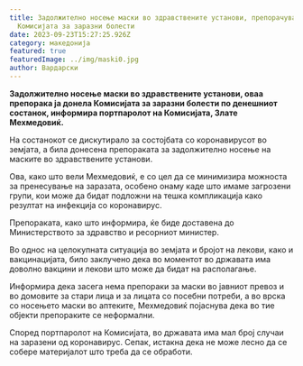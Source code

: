 ```yaml
---
title: Задолжително носење маски во здравствените установи, препорачува
  Комисијата за заразни болести
date: 2023-09-23T15:27:25.926Z
category: македонија
featured: true
featuredImage: ../img/maski0.jpg
author: Вардарски
---
```

<!--StartFragment-->

**Задолжително носење маски во здравствените установи, оваа препорака ја донела Комисијата за заразни болести по денешниот состанок, информира портпаролот на Комисијата, Злате Мехмедовиќ.**

На состанокот се дискутирало за состојбата со коронавирусот во земјата, а била донесена препораката за задолжително носење на маските во здравствените установи.

Ова, како што вели Мехмедовиќ, е со цел да се минимизира можноста за пренесување на заразата, особено онаму каде што имаме загрозени групи, кои може да бидат подложни на тешка компликација како резултат на инфекција со коронавирус.

Препораката, како што информира, ќе биде доставена до Министерството за здравство и ресорниот министер.

Во однос на целокупната ситуација во земјата и бројот на лекови, како и вакцинацијата, било заклучено дека во моментот во државата има доволно вакцини и лекови што може да бидат на располагање.

Информира дека засега нема препораки за маски во јавниот превоз и во домовите за стари лица и за лицата со посебни потреби, а во врска со носењето маски во аптеките, Мехмедовиќ појаснува дека во тие објекти препораките се неформални.

Според портпаролот на Комисијата, во државата има мал број случаи на заразени од коронавирус. Сепак, истакна дека не може лесно да се собере материјалот што треба да се обработи.

<!--EndFragment-->